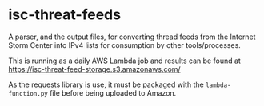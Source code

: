 # isc-threat-feeds
A parser, and the output files, for converting thread feeds from the Internet Storm Center into IPv4 lists for consumption by other tools/processes.

This is running as a daily AWS Lambda job and results can be found at https://isc-threat-feed-storage.s3.amazonaws.com/

As the requests library is use, it must be packaged with the `lambda-function.py` file before being uploaded to Amazon.
